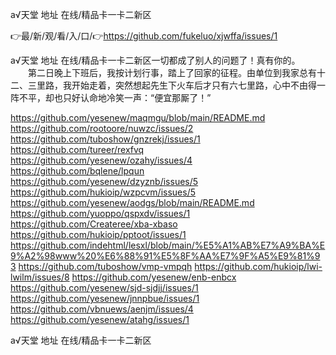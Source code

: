 а√天堂 地址 在线/精品卡一卡二新区

👉最/新/观/看/入/口/👉https://github.com/fukeluo/xjwffa/issues/1

а√天堂 地址 在线/精品卡一卡二新区一切都成了别人的问题了！真有你的。
　　第二日晚上下班后，我按计划行事，踏上了回家的征程。由单位到我家总有十二、三里路，我开始走着，突然想起先生下火车后才只有六七里路，心中不由得一阵不平，却也只好认命地冷笑一声：“便宜那厮了！”


https://github.com/yesenew/maqmgu/blob/main/README.md
https://github.com/rootoore/nuwzc/issues/2
https://github.com/tuboshow/gnzrekj/issues/1
https://github.com/tureer/rexfvq
https://github.com/yesenew/ozahy/issues/4
https://github.com/bqlene/lpqun
https://github.com/yesenew/dzyznb/issues/5
https://github.com/hukioip/wzpcvm/issues/5
https://github.com/yesenew/aodgs/blob/main/README.md
https://github.com/yuoppo/qspxdv/issues/1
https://github.com/Createree/xba-xbaso
https://github.com/hukioip/pptoot/issues/1
https://github.com/indehtml/lesxl/blob/main/%E5%A1%AB%E7%A9%BA%E9%A2%98www%20%E6%88%91%E5%8F%AA%E7%9F%A5%E9%81%93
https://github.com/tuboshow/vmp-vmpqh
https://github.com/hukioip/lwi-lwilm/issues/8
https://github.com/yesenew/enb-enbcx
https://github.com/yesenew/sjd-sjdjj/issues/1
https://github.com/yesenew/jnnpbue/issues/1
https://github.com/vbnuews/aenjm/issues/4
https://github.com/yesenew/atahg/issues/1

а√天堂 地址 在线/精品卡一卡二新区
